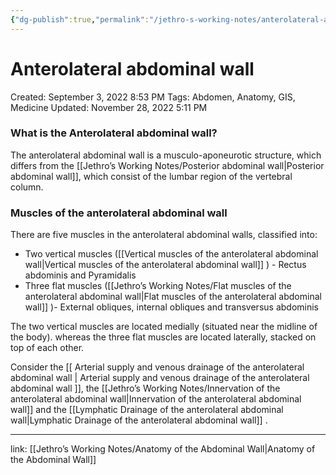 ```yaml
---
{"dg-publish":true,"permalink":"/jethro-s-working-notes/anterolateral-abdominal-wall/","dgPassFrontmatter":true}
---
```



# Anterolateral abdominal wall

Created: September 3, 2022 8:53 PM
Tags: Abdomen, Anatomy, GIS, Medicine
Updated: November 28, 2022 5:11 PM

### What is the Anterolateral abdominal wall?

The anterolateral abdominal wall is a musculo-aponeurotic structure, which differs from the [[Jethro’s Working Notes/Posterior abdominal wall\|Posterior abdominal wall]], which consist of the lumbar region of the vertebral column.

### Muscles of the anterolateral abdominal wall

There are five muscles in the anterolateral abdominal walls, classified into:

- Two vertical muscles ([[Vertical muscles of the anterolateral abdominal wall\|Vertical muscles of the anterolateral abdominal wall]] ) - Rectus abdominis and Pyramidalis
- Three flat muscles ([[Jethro’s Working Notes/Flat muscles of the anterolateral abdominal wall\|Flat muscles of the anterolateral abdominal wall]] )- External obliques, internal obliques and transversus abdominis

The two vertical muscles are located medially (situated near the midline of the body). whereas the three flat muscles are located laterally, stacked on top of each other.

Consider the [[  Arterial supply and venous drainage of the anterolateral abdominal wall  \|  Arterial supply and venous drainage of the anterolateral abdominal wall  ]], the [[Jethro’s Working Notes/Innervation of the anterolateral abdominal wall\|Innervation of the anterolateral abdominal wall]] and the [[Lymphatic Drainage of the anterolateral abdominal wall\|Lymphatic Drainage of the anterolateral abdominal wall]] .

---

link: [[Jethro’s Working Notes/Anatomy of the Abdominal Wall\|Anatomy of the Abdominal Wall]]